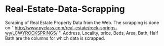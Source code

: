 # Real-Estate-Data-Scrapping
Scraping of Real Estate Property Data from the Web. The scrapping is done on " http://www.pyclass.com/real-estate/rock-springs-wy/LCWYROCKSPRINGS/ ". Address, Locality, price, Beds, Area, Bath, Half Bath are the columns for which data is scrapped.
